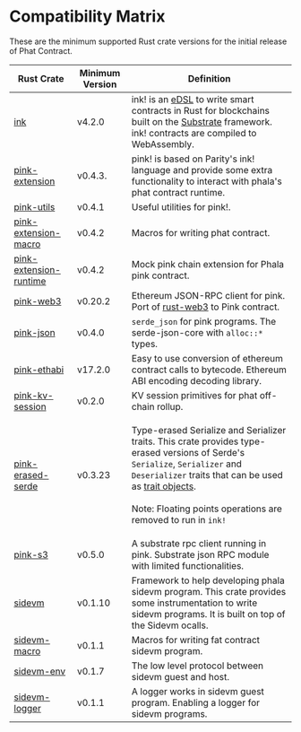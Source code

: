# Compatibility Matrix

These are the minimum supported Rust crate versions for the initial release of Phat Contract.

| Rust Crate                                                                                       | Minimum Version | Definition                                                                                                                                                                                                                                                                                                                                                                                    |
| ------------------------------------------------------------------------------------------------ | --------------- | --------------------------------------------------------------------------------------------------------------------------------------------------------------------------------------------------------------------------------------------------------------------------------------------------------------------------------------------------------------------------------------------- |
| [ink](https://docs.rs/ink/4.2.0/ink/index.html)                                                  | v4.2.0          | ink! is an [eDSL](https://wiki.haskell.org/Embedded\_domain\_specific\_language) to write smart contracts in Rust for blockchains built on the [Substrate](https://github.com/paritytech/substrate) framework. ink! contracts are compiled to WebAssembly.                                                                                                                                    |
| [pink-extension](https://docs.rs/pink-extension/0.4.3/pink\_extension/)                          | v0.4.3.         | pink! is based on Parity's ink! language and provide some extra functionality to interact with phala's phat contract runtime.                                                                                                                                                                                                                                                                 |
| [pink-utils](https://docs.rs/pink-utils/0.4.1/pink\_utils/)                                      | v0.4.1          | Useful utilities for pink!.                                                                                                                                                                                                                                                                                                                                                                   |
| [pink-extension-macro](https://docs.rs/pink-extension-macro/0.4.2/pink\_extension\_macro/)       | v0.4.2          | Macros for writing phat contract.                                                                                                                                                                                                                                                                                                                                                             |
| [pink-extension-runtime](https://docs.rs/pink-extension-runtime/0.4.2/pink\_extension\_runtime/) | v0.4.2          | Mock pink chain extension for Phala pink contract.                                                                                                                                                                                                                                                                                                                                            |
| [pink-web3](https://docs.rs/pink-web3/0.20.2/pink\_web3/)                                        | v0.20.2         | Ethereum JSON-RPC client for pink. Port of [rust-web3](https://github.com/tomusdrw/rust-web3) to Pink contract.                                                                                                                                                                                                                                                                               |
| [pink-json](https://docs.rs/pink-json/0.4.0/pink\_json/)                                         | v0.4.0          | `serde_json` for pink programs. The serde-json-core with `alloc::*` types.                                                                                                                                                                                                                                                                                                                    |
| [pink-ethabi](https://docs.rs/pink-ethabi/17.2.0/pink\_ethabi/)                                  | v17.2.0         | Easy to use conversion of ethereum contract calls to bytecode. Ethereum ABI encoding decoding library.                                                                                                                                                                                                                                                                                        |
| [pink-kv-session](https://docs.rs/pink-kv-session/0.2.0/pink\_kv\_session/)                      | v0.2.0          | KV session primitives for phat off-chain rollup.                                                                                                                                                                                                                                                                                                                                              |
| [pink-erased-serde](https://docs.rs/pink-erased-serde/0.3.23/pink\_erased\_serde/)               | v0.3.23         | <p>Type-erased Serialize and Serializer traits. This crate provides type-erased versions of Serde's <code>Serialize</code>, <code>Serializer</code> and <code>Deserializer</code> traits that can be used as <a href="https://doc.rust-lang.org/book/first-edition/trait-objects.html">trait objects</a>.<br><br>Note: Floating points operations are removed to run in <code>ink!</code></p> |
| [pink-s3](https://docs.rs/pink-subrpc/0.4.2/pink\_subrpc/)                                       | v0.5.0          | A substrate rpc client running in pink. Substrate json RPC module with limited functionalities.                                                                                                                                                                                                                                                                                               |
| [sidevm](https://docs.rs/sidevm/0.1.10/sidevm/)                                                  | v0.1.10         | Framework to help developing phala sidevm program. This crate provides some instrumentation to write sidevm programs. It is built on top of the Sidevm ocalls.                                                                                                                                                                                                                                |
| [sidevm-macro](https://docs.rs/sidevm-macro/0.1.1/sidevm\_macro/)                                | v0.1.1          | Macros for writing fat contract sidevm program.                                                                                                                                                                                                                                                                                                                                               |
| [sidevm-env](https://docs.rs/sidevm-env/0.1.7/sidevm\_env/)                                      | v0.1.7          | The low level protocol between sidevm guest and host.                                                                                                                                                                                                                                                                                                                                         |
| [sidevm-logger](https://docs.rs/sidevm-logger/0.1.1/sidevm\_logger/)                             | v0.1.1          | A logger works in sidevm guest program. Enabling a logger for sidevm programs.                                                                                                                                                                                                                                                                                                                |
